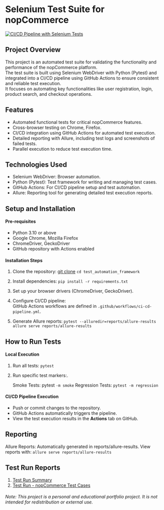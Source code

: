 # Selenium Test Suite for nopCommerce
[![CI/CD Pipeline with Selenium Tests](https://github.com/Inbar-kr/nopcommerce-test-framework/actions/workflows/ci-cd-pipeline.yml/badge.svg)](https://github.com/Inbar-kr/nopcommerce-test-framework/actions/workflows/ci-cd-pipeline.yml)

## Project Overview

This project is an automated test suite for validating the functionality and performance of the nopCommerce platform.  
The test suite is built using Selenium WebDriver with Python (Pytest) and integrated into a CI/CD pipeline using GitHub Actions to ensure consistent and reliable test execution.  
It focuses on automating key functionalities like user registration, login, product search, and checkout operations.

## Features

* Automated functional tests for critical nopCommerce features.
* Cross-browser testing on Chrome, Firefox.
* CI/CD integration using GitHub Actions for automated test execution.
* Detailed reporting with Allure, including test logs and screenshots of failed tests.
* Parallel execution to reduce test execution time.

## Technologies Used

* Selenium WebDriver: Browser automation.
* Python (Pytest): Test framework for writing and managing test cases.
* GitHub Actions: For CI/CD pipeline setup and test automation.
* Allure: Reporting tool for generating detailed test execution reports.


## Setup and Installation

#### Pre-requisites
* Python 3.10 or above  
* Google Chrome, Mozilla Firefox  
* ChromeDriver, GeckoDriver  
* GitHub repository with Actions enabled

#### Installation Steps

1. Clone the repository:
 [git clone](https://github.com/Inbar-kr/nopcommerce-test-framework.git)
`cd test_automation_framework`

2. Install dependencies:
`pip install -r requirements.txt`
3. Set up your browser drivers (ChromeDriver, GeckoDriver).
4. Configure CI/CD pipeline:  
   GitHub Actions workflows are defined in `.github/workflows/ci-cd-pipeline.yml`.
5. Generate Allure reports:
`pytest --alluredir=reports/allure-results`
`allure serve reports/allure-results`

## How to Run Tests

#### Local Execution

1. Run all tests:
`pytest`
2. Run specific test markers:.

    Smoke Tests: pytest `-m smoke`
    Regression Tests: `pytest -m regression`

#### CI/CD Pipeline Execution
* Push or commit changes to the repository.  
* GitHub Actions automatically triggers the pipeline.  
* View the test execution results in the **Actions** tab on GitHub.

## Reporting
Allure Reports: Automatically generated in reports/allure-results. View reports with:
`allure serve reports/allure-results`

## Test Run Reports
1. [Test Run Summary](https://test-management.browserstack.com/projects/343197/reports/27682?public_token=c193e9f680fb7098065237a261b13b6be7ea8c8c09c18e5496255752e1e403dce359ed068f3c9421ce3ac29a4c7546818050a6a04ebb6824dada72e94a48a95b&public_token_id=1361)
2. [Test Run - nopCommerce Test Cases](https://test-management.browserstack.com/projects/343197/test-runs/TR-18?public_token=562d57b5dd3a7f3292cfe08ea247426569ef028817ba85e9790cc374460779d36453e2fe70088dc87e90396e83bb4288dd844dd24720f9d271c822b1bd26b273&public_token_id=1362)

###### Note: This project is a personal and educational portfolio project. It is not intended for redistribution or external use.